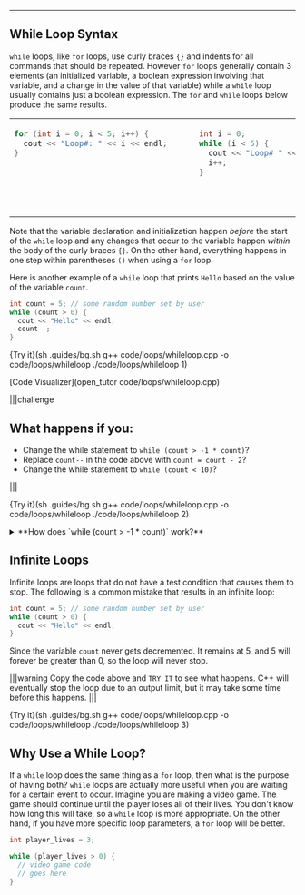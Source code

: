 ---

## While Loop Syntax
`while` loops, like `for` loops, use curly braces `{}` and indents for all commands that should be repeated. However `for` loops generally contain 3 elements (an initialized variable, a boolean expression involving that variable, and a change in the value of that variable) while a `while` loop usually contains just a boolean expression. The `for` and `while` loops below produce the same results.

<table>
<tr>
<td>
<div style="width:310px; height:150px">

```c++
for (int i = 0; i < 5; i++) {
  cout << "Loop#: " << i << endl;
}
```

</div>
</td>
<td>
<div style="width:310px; height:150px">
          
```c++
int i = 0;
while (i < 5) {
  cout << "Loop# " << i << endl;
  i++;
}
```

</div>
</td>
</tr>
</table>

Note that the variable declaration and initialization happen *before* the start of the `while` loop and any changes that occur to the variable happen *within* the body of the curly braces `{}`. On the other hand, everything happens in one step within parentheses `()` when using a `for` loop.

Here is another example of a `while` loop that prints `Hello` based on the value of the variable `count`.

```c++
int count = 5; // some random number set by user
while (count > 0) {
  cout << "Hello" << endl;
  count--;
}
```

{Try it}(sh .guides/bg.sh g++ code/loops/whileloop.cpp -o code/loops/whileloop ./code/loops/whileloop 1)

[Code Visualizer](open_tutor code/loops/whileloop.cpp)

|||challenge
## What happens if you:
* Change the while statement to `while (count > -1 * count)`?
* Replace `count--` in the code above with `count = count - 2`?
* Change the while statement to `while (count < 10)`?

|||

{Try it}(sh .guides/bg.sh g++ code/loops/whileloop.cpp -o code/loops/whileloop ./code/loops/whileloop 2)

<details><summary>**How does `while (count > -1 * count)` work?**</summary>To understand how the loop works, it's best to substitute values in for the variable `count`. In the first iteration, we have `while (5 > -1 * 5)`, this statement is true so the print command is executed. Since `count` gets decremented by 1 with each iteration, the `while` loop condition changes slightly every time like as follow: <ul style="margin-left: 20px"><li>`while (4 > -1 * 4)`</li><li>`while (3 > -1 * 3)`</li><li>`while (2 > -1 * 2)`</li><li>`while (1 > -1 * 1)`</li></ul>Once the condition gets to `while (0 > -1 * 0)`, it no longer holds true and the while loop ends. The result is 5 `Hello`s being printed to the screen.</details>

## Infinite Loops
Infinite loops are loops that do not have a test condition that causes them to stop. The following is a common mistake that results in an infinite loop:

```c++
int count = 5; // some random number set by user
while (count > 0) {
  cout << "Hello" << endl;
}
```

Since the variable `count` never gets decremented. It remains at 5, and 5 will forever be greater than 0, so the loop will never stop.

|||warning
Copy the code above and `TRY IT` to see what happens. C++ will eventually stop the loop due to an output limit, but it may take some time before this happens. 
|||

{Try it}(sh .guides/bg.sh g++ code/loops/whileloop.cpp -o code/loops/whileloop ./code/loops/whileloop 3)

## Why Use a While Loop?
If a `while` loop does the same thing as a `for` loop, then what is the purpose of having both? `while` loops are actually more useful when you are waiting for a certain event to occur. Imagine you are making a video game. The game should continue until the player loses all of their lives. You don't know how long this will take, so a `while` loop is more appropriate. On the other hand, if you have more specific loop parameters, a `for` loop will be better.

```c++
int player_lives = 3;

while (player_lives > 0) {
  // video game code
  // goes here
}
```


